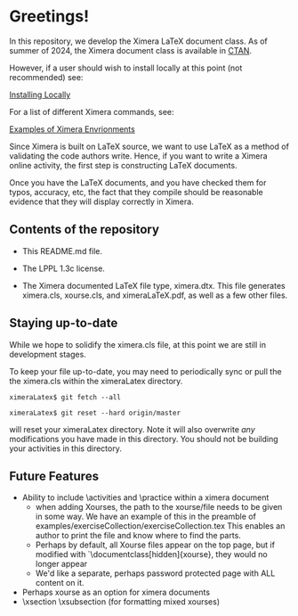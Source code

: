Greetings!
==========

In this repository, we develop the Ximera LaTeX document class. As of summer of 2024, the Ximera document class is available in [CTAN](https://ctan.org/pkg/ximera?lang=en).

However, if a user should wish to install locally at this point (not recommended) see: 

[Installing Locally](./installingLocally.md)

For a list of different Ximera commands, see: 

[Examples of Ximera Envrionments](https://go.osu.edu/ximera-examples)


Since Ximera is built on LaTeX source, we want to use LaTeX as a
method of validating the code authors write. Hence, if you want to
write a Ximera online activity, the first step is constructing LaTeX
documents.

Once you have the LaTeX documents, and you have checked them for
typos, accuracy, etc, the fact that they compile should be reasonable
evidence that they will display correctly in Ximera.



Contents of the repository
---------------------------

* This README.md file. 

* The LPPL 1.3c license.

* The Ximera documented LaTeX file type, ximera.dtx. This file
  generates ximera.cls, xourse.cls, and ximeraLaTeX.pdf, as well as a
  few other files.


Staying up-to-date
------------------

While we hope to solidify the ximera.cls file, at this point we are
still in development stages.

To keep your file up-to-date, you may need to periodically sync or
pull the the ximera.cls within the ximeraLatex directory.

`ximeraLatex$ git fetch --all`

`ximeraLatex$ git reset --hard origin/master`

will reset your ximeraLatex directory. Note it will also overwrite
*any* modifications you have made in this directory. You should not be
building your activities in this directory.



Future Features
---------------

- Ability to include \activities and \practice within a ximera document
  - when adding Xourses, the path to the xourse/file needs to be given
in some way. We have an example of this in the preamble of
examples/exerciseCollection/exerciseCollection.tex This enables an
author to print the file and know where to find the parts.
  - Perhaps by default, all Xourse files appear on the top page, but if modified with `\documentclass[hidden]{xourse}, they would no longer appear
  - We'd like a separate, perhaps password protected page with ALL content on it.
- Perhaps xourse as an option for ximera documents
- \xsection \xsubsection (for formatting mixed xourses)
